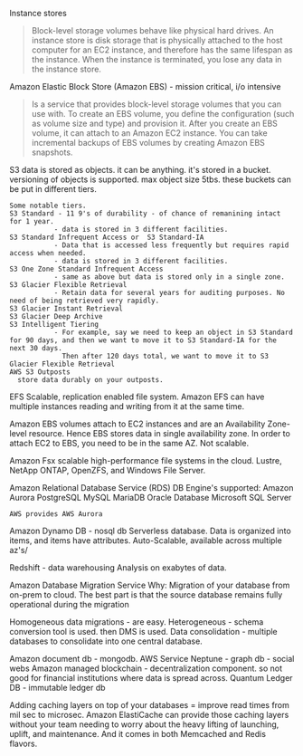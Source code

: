 Instance stores
> Block-level storage volumes behave like physical hard drives. 
An instance store is disk storage that is physically attached to the host computer for an EC2 instance,
and therefore has the same lifespan as the instance. When the instance is terminated, you lose any data in the instance store.

Amazon Elastic Block Store (Amazon EBS) - mission critical, i/o intensive
> Is a service that provides block-level storage volumes that you can use with.
To create an EBS volume, you define the configuration (such as volume size and type) and provision it. 
After you create an EBS volume, it can attach to an Amazon EC2 instance.
You can take incremental backups of EBS volumes by creating Amazon EBS snapshots.


S3
    data is stored as objects. it can be anything. it's stored in a bucket.
    versioning of objects is supported. max object size 5tbs.
    these buckets can be put in different tiers.
    
    Some notable tiers.
    S3 Standard - 11 9's of durability - of chance of remanining intact for 1 year.
               - data is stored in 3 different facilities.
    S3 Standard Infrequent Access or  S3 Standard-IA
               - Data that is accessed less frequently but requires rapid access when needed.
               - data is stored in 3 different facilities.
    S3 One Zone Standard Infrequent Access 
               - same as above but data is stored only in a single zone.
    S3 Glacier Flexible Retrieval
               - Retain data for several years for auditing purposes. No need of being retrieved very rapidly. 
    S3 Glacier Instant Retrieval
    S3 Glacier Deep Archive
    S3 Intelligent Tiering
               - For example, say we need to keep an object in S3 Standard for 90 days, and then we want to move it to S3 Standard-IA for the next 30 days.
                 Then after 120 days total, we want to move it to S3 Glacier Flexible Retrieval
    AWS S3 Outposts 
      store data durably on your outposts.

EFS
  Scalable, replication enabled file system.
  Amazon EFS can have multiple instances reading and writing from it at the same time.
  
  Amazon EBS volumes attach to EC2 instances and are an Availability Zone-level resource. Hence EBS stores data in single availability zone.
  In order to attach EC2 to EBS, you need to be in the same AZ. Not scalable. 

Amazon Fsx
 scalable high-performance file systems in the cloud.
 Lustre, NetApp ONTAP, OpenZFS, and Windows File Server.
 
Amazon Relational Database Service (RDS)
  DB Engine's supported:
    Amazon Aurora
    PostgreSQL
    MySQL
    MariaDB
    Oracle Database
    Microsoft SQL Server

    AWS provides AWS Aurora

Amazon Dynamo DB - nosql db
    Serverless database.
    Data is organized into items, and items have attributes.
    Auto-Scalable, available across multiple az's/

Redshift - data warehousing
    Analysis on exabytes of data.


Amazon Database Migration Service
  Why: Migration of your database from on-prem to cloud.
  The best part is that the source database remains fully operational during the migration

  Homogeneous data migrations - are easy.
  Heterogeneous - schema conversion tool is used. then DMS is used.
  Data consolidation - multiple databases to consolidate into one central database.

Amazon document db - mongodb. AWS Service
Neptune - graph db - social webs
Amazon managed blockchain - decentralization component. so not good for financial institutions where data is spread across.
Quantum Ledger DB - immutable ledger db 

Adding caching layers on top of your databases = improve read times from mil sec to microsec.
Amazon ElastiCache can provide those caching layers without your team needing to worry about the heavy lifting of launching, uplift, and maintenance. 
And it comes in both Memcached and Redis flavors. 
  

